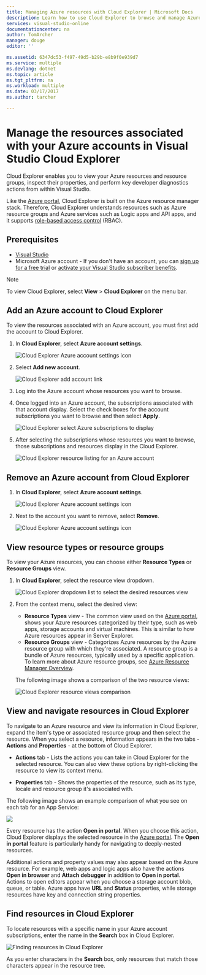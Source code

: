 ```yaml
---
title: Managing Azure resources with Cloud Explorer | Microsoft Docs
description: Learn how to use Cloud Explorer to browse and manage Azure resources within Visual Studio.
services: visual-studio-online
documentationcenter: na
author: TomArcher
manager: douge
editor: ''

ms.assetid: 6347dc53-f497-49d5-b29b-e8b9f0e939d7
ms.service: multiple
ms.devlang: dotnet
ms.topic: article
ms.tgt_pltfrm: na
ms.workload: multiple
ms.date: 03/17/2017
ms.author: tarcher

---
```

# Manage the resources associated with your Azure accounts in Visual Studio Cloud Explorer
Cloud Explorer enables you to view your Azure resources and resource groups, inspect their properties, and perform key developer diagnostics actions from within Visual Studio. 

Like the [Azure portal](http://go.microsoft.com/fwlink/p/?LinkID=525040), Cloud Explorer is built on the Azure resource manager stack. Therefore, Cloud Explorer understands resources such as Azure resource groups and Azure services such as Logic apps and API apps, and it supports [role-based access control](active-directory/role-based-access-control-configure.md) (RBAC). 

## Prerequisites
- [Visual Studio](https://www.visualstudio.com/downloads/) 
- Microsoft Azure account - If you don't have an account, you can [sign up for a free trial](http://go.microsoft.com/fwlink/?LinkId=623901) or [activate your Visual Studio subscriber benefits](http://go.microsoft.com/fwlink/?LinkId=623901).

> [!NOTE]
> To view Cloud Explorer, select **View** > **Cloud Explorer** on the menu bar.   
> 
> 

## Add an Azure account to Cloud Explorer
To view the resources associated with an Azure account, you must first add the account to Cloud Explorer. 

1. In **Cloud Explorer**, select **Azure account settings**.

	![Cloud Explorer Azure account settings icon](media/vs-azure-tools-resources-managing-with-cloud-explorer/azure-account-settings.png)

1. Select **Add new account**. 

	![Cloud Explorer add account link](media/vs-azure-tools-resources-managing-with-cloud-explorer/add-account-link.png)

1. Log into the Azure account whose resources you want to browse. 

1. Once logged into an Azure account, the subscriptions associated with that account display. Select the check boxes for the account subscriptions you want to browse and then select **Apply**. 
 
	![Cloud Explorer select Azure subscriptions to display](media/vs-azure-tools-resources-managing-with-cloud-explorer/select-subscriptions.png)

1. After selecting the subscriptions whose resources you want to browse, those subscriptions and resources display in the Cloud Explorer.

	![Cloud Explorer resource listing for an Azure account](media/vs-azure-tools-resources-managing-with-cloud-explorer/resources-listed.png)

## Remove an Azure account from Cloud Explorer 

1. In **Cloud Explorer**, select **Azure account settings**.

	![Cloud Explorer Azure account settings icon](media/vs-azure-tools-resources-managing-with-cloud-explorer/azure-account-settings.png)

1. Next to the account you want to remove, select **Remove**.

	![Cloud Explorer Azure account settings icon](media/vs-azure-tools-resources-managing-with-cloud-explorer/remove-account.png)

## View resource types or resource groups
To view your Azure resources, you can choose either **Resource Types** or **Resource Groups** view.

1. In **Cloud Explorer**, select the resource view dropdown.

	![Cloud Explorer dropdown list to select the desired resources view](media/vs-azure-tools-resources-managing-with-cloud-explorer/resources-view-dropdown.png)

1. From the context menu, select the desired view: 

	- **Resource Types** view - The common view used on the [Azure portal](http://go.microsoft.com/fwlink/p/?LinkID=525040), shows your Azure resources categorized by their type, such as web apps, storage accounts and virtual machines. This is similar to how Azure resources appear in Server Explorer.
	- **Resource Groups** view - Categorizes Azure resources by the Azure resource group with which they're associated. A resource group is a bundle of Azure resources, typically used by a specific application. To learn more about Azure resource groups, see [Azure Resource Manager Overview](./azure-resource-manager/resource-group-overview.md).

	The following image shows a comparison of the two resource views:

	![Cloud Explorer resource views comparison](media/vs-azure-tools-resources-managing-with-cloud-explorer/resource-views-comparison.png)

## View and navigate resources in Cloud Explorer
To navigate to an Azure resource and view its information in Cloud Explorer, expand the item's type or associated resource group and then select the resource. When you select a resource, information appears in the two tabs - **Actions** and **Properties** - at the bottom of Cloud Explorer. 

- **Actions** tab - Lists the actions you can take in Cloud Explorer for the selected resource. You can also view these options by right-clicking the resource to view its context menu.

- **Properties** tab - Shows the properties of the resource, such as its type, locale and resource group it's associated with.

The following image shows an example comparison of what you see on each tab for an App Service:

![](./media/vs-azure-tools-resources-managing-with-cloud-explorer/actions-and-properties.png)

Every resource has the action **Open in portal**. When you choose this action, Cloud Explorer displays the selected resource in the [Azure portal](http://go.microsoft.com/fwlink/p/?LinkID=525040). The **Open in portal** feature is particularly handy for navigating to deeply-nested resources.

Additional actions and property values may also appear based on the Azure resource. For example, web apps and logic apps also have the actions **Open in browser** and **Attach debugger** in addition to **Open in portal**. Actions to open editors appear when you choose a storage account blob, queue, or table. Azure apps have **URL** and **Status** properties, while storage resources have key and connection string properties.

## Find resources in Cloud Explorer
To locate resources with a specific name in your Azure account subscriptions, enter the name in the **Search** box in Cloud Explorer.

![Finding resources in Cloud Explorer](./media/vs-azure-tools-resources-managing-with-cloud-explorer/search-for-resources.png)

As you enter characters in the **Search** box, only resources that match those characters appear in the resource tree.
